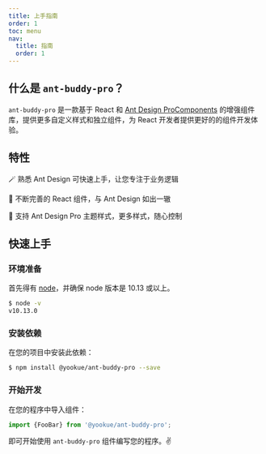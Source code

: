 ```yaml
---
title: 上手指南
order: 1
toc: menu
nav:
  title: 指南
  order: 1
---
```


## 什么是 `ant-buddy-pro`？

`ant-buddy-pro` 是一款基于 React 和 [Ant Design ProComponents](https://procomponents.ant.design) 的增强组件库，提供更多自定义样式和独立组件，为 React 开发者提供更好的的组件开发体验。

## 特性

🪄 熟悉 Ant Design 可快速上手，让您专注于业务逻辑

💎 不断完善的 React 组件，与 Ant Design 如出一辙

🎨 支持 Ant Design Pro 主题样式，更多样式，随心控制

## 快速上手

### 环境准备

首先得有 [node](https://nodejs.org/en/)，并确保 node 版本是 10.13 或以上。

```bash
$ node -v
v10.13.0
```

### 安装依赖

在您的项目中安装此依赖：

```bash
$ npm install @yookue/ant-buddy-pro --save
```

### 开始开发

在您的程序中导入组件：

```jsx | pure
import {FooBar} from '@yookue/ant-buddy-pro';
```

即可开始使用 `ant-buddy-pro` 组件编写您的程序。✌️

